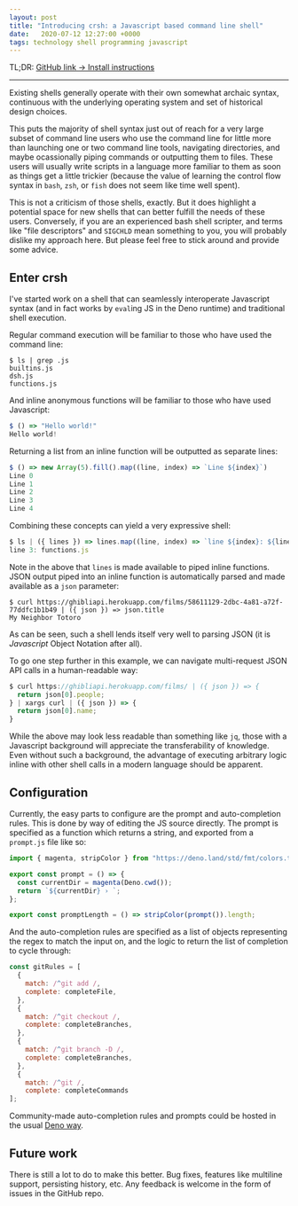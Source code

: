 ```yaml
---
layout: post
title: "Introducing crsh: a Javascript based command line shell"
date:   2020-07-12 12:27:00 +0000
tags: technology shell programming javascript
---
```


TL;DR: [GitHub link -> Install instructions](https://github.com/curlywurlycraig/crsh)

---

Existing shells generally operate with their own somewhat archaic syntax,
continuous with the underlying operating system and set of historical design choices.

This puts the majority of shell syntax just out of reach for a very large subset of command line users who use the command line for little more than launching one or two command line tools, navigating directories, and maybe ocassionally piping commands or outputting them to files. These users will usually write scripts in a language more familiar to them as soon as things get a little trickier (because the value of learning the control flow syntax in `bash`, `zsh`, or `fish` does not seem like time well spent).

This is not a criticism of those shells, exactly. But it does highlight a potential space for new shells that can better fulfill the needs of these users. Conversely, if you are an experienced bash shell scripter, and terms like "file descriptors" and `SIGCHLD` mean something to you, you will probably dislike my approach here. But please feel free to stick around and provide some advice.

## Enter crsh

I've started work on a shell that can seamlessly interoperate Javascript syntax (and in fact works by `eval`ing JS in the Deno runtime) and traditional shell execution.

Regular command execution will be familiar to those who have used the command line:

```
$ ls | grep .js
builtins.js
dsh.js
functions.js
```

And inline anonymous functions will be familiar to those who have used Javascript:

```js
$ () => "Hello world!"
Hello world!
```

Returning a list from an inline function will be outputted as separate lines:


```js
$ () => new Array(5).fill().map((line, index) => `Line ${index}`)
Line 0
Line 1
Line 2
Line 3
Line 4
```

Combining these concepts can yield a very expressive shell:

```js
$ ls | ({ lines }) => lines.map((line, index) => `line ${index}: ${line}`) | grep line 3
line 3: functions.js
```

Note in the above that `lines` is made available to piped inline functions.
JSON output piped into an inline function is automatically parsed and made available as a `json` parameter:

```
$ curl https://ghibliapi.herokuapp.com/films/58611129-2dbc-4a81-a72f-77ddfc1b1b49 | ({ json }) => json.title
My Neighbor Totoro
```

As can be seen, such a shell lends itself very well to parsing JSON (it is _Javascript_ Object Notation after all).

To go one step further in this example, we can navigate multi-request JSON API calls in a human-readable way:

```js
$ curl https://ghibliapi.herokuapp.com/films/ | ({ json }) => {
  return json[0].people;
} | xargs curl | ({ json }) => {
  return json[0].name;
}
```

While the above may look less readable than something like `jq`, those with a Javascript background will appreciate the transferability of knowledge. Even without such a background, the advantage of executing arbitrary logic inline with other shell calls in a modern language should be apparent.

## Configuration

Currently, the easy parts to configure are the prompt and auto-completion rules. This is done by way of editing the JS source directly. The prompt is specified as a function which returns a string, and exported from a `prompt.js` file like so:

```js
import { magenta, stripColor } from "https://deno.land/std/fmt/colors.ts";

export const prompt = () => {
  const currentDir = magenta(Deno.cwd());
  return `${currentDir} › `;
};

export const promptLength = () => stripColor(prompt()).length;
```

And the auto-completion rules are specified as a list of objects representing the regex to match the input on, and the logic to return the list of completion to cycle through:

```js
const gitRules = [
  {
    match: /^git add /,
    complete: completeFile,
  },
  {
    match: /^git checkout /,
    complete: completeBranches,
  },
  {
    match: /^git branch -D /,
    complete: completeBranches,
  },
  {
    match: /^git /,
    complete: completeCommands
];
```

Community-made auto-completion rules and prompts could be hosted in the usual [Deno way](https://deno.land/x).

## Future work

There is still a lot to do to make this better. Bug fixes, features like multiline support, persisting history, etc. Any feedback is welcome in the form of issues in the GitHub repo.